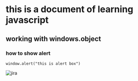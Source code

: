 # this is  a document of learning javascript
## working with windows.object
### how to show alert
```
window.alert("this is alert box")
```

![jira](https://user-images.githubusercontent.com/95132366/143728856-c5e1c742-d52f-4122-8872-399a6a3e22b2.png)
